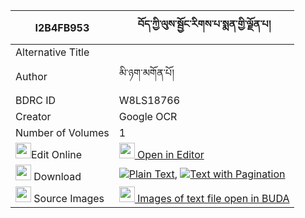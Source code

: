 |I2B4FB953|བོད་ཀྱི་ལུས་སྦྱོང་རིགས་པ་སྨན་གྱི་ལྗོན་པ། 
| --- | --- 
|Alternative Title |
|Author| མི་ཉག་མགོན་པོ།
|BDRC ID | W8LS18766
|Creator | Google OCR
|Number of Volumes| 1
|<img width="25" src="https://img.icons8.com/color/25/000000/edit-property.png">Edit Online| [<img width="25" src="https://avatars.githubusercontent.com/u/45091458?s=200&v=4"> Open in Editor](http://editor.openpecha.org/I2B4FB953)
|<img width="25" src="https://img.icons8.com/fluent/48/000000/download-2.png"/>  Download | [![](https://img.icons8.com/color/20/000000/txt.png)Plain Text](https://github.com/Openpecha/I2B4FB953/releases/download/v1/bo_kyi_lu_jong_rikpa_men_gyi_j_plain_I2B4FB953.zip), [![](https://img.icons8.com/color/20/000000/txt.png)Text with Pagination](https://github.com/Openpecha/I2B4FB953/releases/download/v1/bo_kyi_lu_jong_rikpa_men_gyi_j_pages_I2B4FB953.zip)
|<img width="25" src="https://img.icons8.com/plasticine/100/000000/pictures-folder.png"/>  Source Images | [<img width="25" src="https://library.bdrc.io/icons/BUDA-small.svg"> Images of text file open in BUDA](https://library.bdrc.io/show/bdr:W8LS18766)